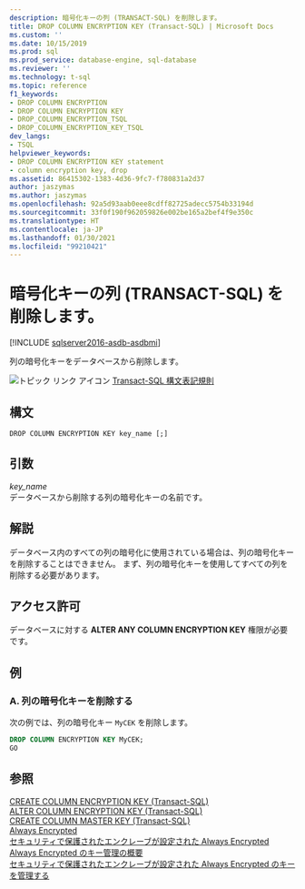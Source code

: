 ```yaml
---
description: 暗号化キーの列 (TRANSACT-SQL) を削除します。
title: DROP COLUMN ENCRYPTION KEY (Transact-SQL) | Microsoft Docs
ms.custom: ''
ms.date: 10/15/2019
ms.prod: sql
ms.prod_service: database-engine, sql-database
ms.reviewer: ''
ms.technology: t-sql
ms.topic: reference
f1_keywords:
- DROP COLUMN ENCRYPTION
- DROP COLUMN ENCRYPTION KEY
- DROP_COLUMN_ENCRYPTION_TSQL
- DROP_COLUMN_ENCRYPTION_KEY_TSQL
dev_langs:
- TSQL
helpviewer_keywords:
- DROP COLUMN ENCRYPTION KEY statement
- column encryption key, drop
ms.assetid: 86415302-1383-4d36-9fc7-f780831a2d37
author: jaszymas
ms.author: jaszymas
ms.openlocfilehash: 92a5d93aab0eee8cdff82725adecc5754b33194d
ms.sourcegitcommit: 33f0f190f962059826e002be165a2bef4f9e350c
ms.translationtype: HT
ms.contentlocale: ja-JP
ms.lasthandoff: 01/30/2021
ms.locfileid: "99210421"
---
```

# <a name="drop-column-encryption-key-transact-sql"></a>暗号化キーの列 (TRANSACT-SQL) を削除します。

[!INCLUDE [sqlserver2016-asdb-asdbmi](../../includes/applies-to-version/sqlserver2016-asdb-asdbmi.md)]

  列の暗号化キーをデータベースから削除します。  
  
 ![トピック リンク アイコン](../../database-engine/configure-windows/media/topic-link.gif "トピック リンク アイコン") [Transact-SQL 構文表記規則](../../t-sql/language-elements/transact-sql-syntax-conventions-transact-sql.md)  
  
## <a name="syntax"></a>構文  
  
```syntaxsql
DROP COLUMN ENCRYPTION KEY key_name [;]  
```  

## <a name="arguments"></a>引数
 *key_name*  
 データベースから削除する列の暗号化キーの名前です。  
  
## <a name="remarks"></a>解説
 データベース内のすべての列の暗号化に使用されている場合は、列の暗号化キーを削除することはできません。 まず、列の暗号化キーを使用してすべての列を削除する必要があります。  
  
## <a name="permissions"></a>アクセス許可  
 データベースに対する **ALTER ANY COLUMN ENCRYPTION KEY** 権限が必要です。  
  
## <a name="examples"></a>例  
  
### <a name="a-dropping-a-column-encryption-key"></a>A. 列の暗号化キーを削除する  
 次の例では、列の暗号化キー `MyCEK` を削除します。  
  
```sql  
DROP COLUMN ENCRYPTION KEY MyCEK;  
GO  
```  
  
## <a name="see-also"></a>参照  
 [CREATE COLUMN ENCRYPTION KEY (Transact-SQL)](../../t-sql/statements/create-column-encryption-key-transact-sql.md)   
 [ALTER COLUMN ENCRYPTION KEY &#40;Transact-SQL&#41;](../../t-sql/statements/alter-column-encryption-key-transact-sql.md)   
 [CREATE COLUMN MASTER KEY &#40;Transact-SQL&#41;](../../t-sql/statements/create-column-master-key-transact-sql.md)  
 [Always Encrypted](../../relational-databases/security/encryption/always-encrypted-database-engine.md)   
 [セキュリティで保護されたエンクレーブが設定された Always Encrypted](../../relational-databases/security/encryption/always-encrypted-enclaves.md)   
 [Always Encrypted のキー管理の概要](../../relational-databases/security/encryption/overview-of-key-management-for-always-encrypted.md)   
 [セキュリティで保護されたエンクレーブが設定された Always Encrypted のキーを管理する](../../relational-databases/security/encryption/always-encrypted-enclaves-manage-keys.md)   
  
  
